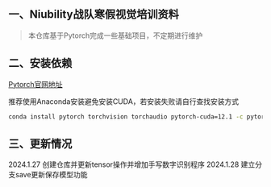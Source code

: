 ## 一、Niubility战队寒假视觉培训资料

> 本仓库基于Pytorch完成一些基础项目，不定期进行维护

## 二、安装依赖

[Pytorch官网地址](https://pytorch.org/)

推荐使用Anaconda安装避免安装CUDA，若安装失败请自行查找安装方式

```bash
conda install pytorch torchvision torchaudio pytorch-cuda=12.1 -c pytorch -c nvidia
```

## 三、更新情况

2024.1.27 创建仓库并更新tensor操作并增加手写数字识别程序
2024.1.28 建立分支save更新保存模型功能